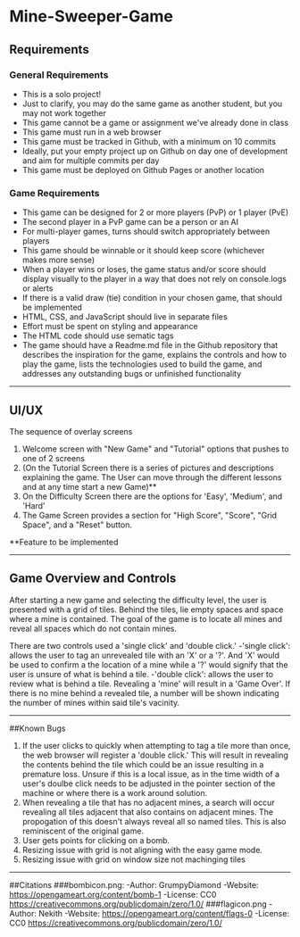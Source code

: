 # Mine-Sweeper-Game

## Requirements
### General Requirements
- This is a solo project!
- Just to clarify, you may do the same game as another student, but you may not work together
- This game cannot be a game or assignment we've already done in class
- This game must run in a web browser
- This game must be tracked in Github, with a minimum on 10 commits
- Ideally, put your empty project up on Github on day one of development and aim for multiple commits per day
- This game must be deployed on Github Pages or another location

### Game Requirements
- This game can be designed for 2 or more players (PvP) or 1 player (PvE)
- The second player in a PvP game can be a person or an AI
- For multi-player games, turns should switch appropriately between players
- This game should be winnable or it should keep score (whichever makes more sense)
- When a player wins or loses, the game status and/or score should display visually to the player in a way that does not rely on console.logs or alerts
- If there is a valid draw (tie) condition in your chosen game, that should be implemented
- HTML, CSS, and JavaScript should live in separate files
- Effort must be spent on styling and appearance
- The HTML code should use sematic tags
- The game should have a Readme.md file in the Github repository that describes the inspiration for the game, explains the controls and how to play the game, lists the technologies used to build the game, and addresses any outstanding bugs or unfinished functionality

---
## UI/UX
The sequence of overlay screens 
1. Welcome screen with "New Game" and "Tutorial" options that pushes to one of 2 screens
2. (On the Tutorial Screen there is a series of pictures and descriptions explaining the game. The User can move through the different lessons and at any time start a new Game)**
3. On the Difficulty Screen there are the options for 'Easy', 'Medium', and 'Hard'
4. The Game Screen provides a section for "High Score", "Score", "Grid Space", and a "Reset" button. 

**Feature to be implemented

---
## Game Overview and Controls
After starting a new game and selecting the difficulty level, the user is presented with a grid of tiles. Behind the tiles, lie empty spaces and space where a mine is contained. The goal of the game is to locate all mines and reveal all spaces which do not contain mines.

There are two controls used a 'single click' and 'double click.' 
-'single click': allows the user to tag an unrevealed tile with an 'X' or a '?'. And 'X' would be used to confirm a the location of a mine while a '?' would signify that the user is unsure of what is behind a tile. 
-'double click': allows the user to review what is behind a tile. Revealing a 'mine' will result in a 'Game Over'. If there is no mine behind a revealed tile, a number will be shown indicating the number of mines within said tile's vacinity. 

---
##Known Bugs
1. If the user clicks to quickly when attempting to tag a tile more than once, the web browser will register a 'double click.' This will result in revealing the contents behind the tile which could be an issue resulting in a premature loss. Unsure if this is a local issue, as in the time width of a user's doulbe click needs to be adjusted in the pointer section of the machine or where there is a work around solution. 
2. When revealing a tile that has no adjacent mines, a search will occur revealing all tiles adjacent that also contains on adjacent mines. The propogation of this doesn't always reveal all so named tiles. This is also reminiscent of the original game. 
3. User gets points for clicking on a bomb. 
4. Resizing issue with grid is not aligning with the easy game mode.
5. Resizing issue with grid on window size not machinging tiles

---
##Citations
###bombicon.png:
-Author: GrumpyDiamond
-Website: https://opengameart.org/content/bomb-1
-License: CC0 https://creativecommons.org/publicdomain/zero/1.0/
###flagicon.png
-Author: Nekith
-Website: https://opengameart.org/content/flags-0
-License: CC0 https://creativecommons.org/publicdomain/zero/1.0/